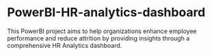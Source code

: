 # PowerBI-HR-analytics-dashboard

This PowerBI project aims to help organizations enhance employee performance and reduce attrition by providing insights through a comprehensive HR Analytics dashboard.
